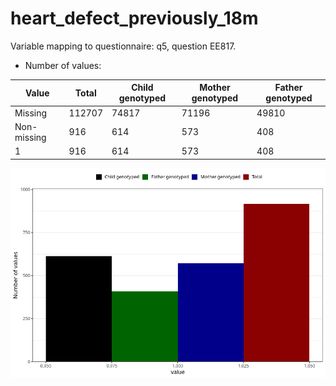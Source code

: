 # heart_defect_previously_18m
Variable mapping to questionnaire: q5, question EE817.
- Number of values:

| Value | Total | Child genotyped | Mother genotyped | Father genotyped |
| ----- | ----- | --------------- | ---------------- | ---------------- |
| Missing | 112707 | 74817 | 71196 | 49810 |
| Non-missing | 916 | 614 | 573 | 408 |
| 1 | 916 | 614 | 573 | 408 |



![](heart_defect_previously_18m_n.png)



